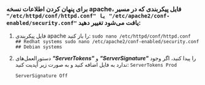### برای پنهان کردن اطلاعات نسخه apache، فایل پیکربندی که در مسیر `"/etc/httpd/conf/httpd.conf" یا "/etc/apache2/conf-enabled/security.conf"` یافت می‌شود تغییر دهید:

1. فایل پیکربندی apache را باز کنید:
`sudo nano /etc/httpd/conf/httpd.conf    ## Redhat systems
sudo nano /etc/apache2/conf-enabled/security.conf  ## Debian systems   `
2. دستورالعمل‌های ***"ServerTokens"*** و ***"ServerSignature"*** را پیدا کنید، اگر وجود ندارد به فایل اضافه کنید و به صورت زیر آپدیت کنید:
`ServerTokens Prod `

    `ServerSignature Off`
